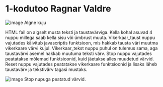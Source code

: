 # 1-kodutoo Ragnar Valdre

![image](https://user-images.githubusercontent.com/90237364/156930392-7b4991c1-ca9b-4def-94b4-e71d3c389442.png)
Algne kuju

HTML fail on algselt musta teksti ja taustavärviga.
Kella kohal asuvad 4 nuppu millega saab kella sisu või ümbrust muuta.
Vikerkaar_taust nuppu vajutades käivitub javascriptis funktsioon, mis hakkab tausta väri muutma vikerkaare värvi kujul.
Vikerkaar_tekst nuppu puhul on tulemus sama, aga taustavärvi asemel hakkab muutuma teksti värv.
Stop nuppu vajutades peatatakse mõlemad funktsioonid, kuid jäetakse alles muudetud värvid.
Reset nuppu vajutades peatatakse vikerkaare funktsioonid ja lisaks läheb taustavärv ja tekstivärv tagasi mustaks.

![image](https://user-images.githubusercontent.com/90237364/156930571-f25f3a28-1b54-431a-b00c-d174f2a18e26.png)
Stop nupuga peatatud värvid.

